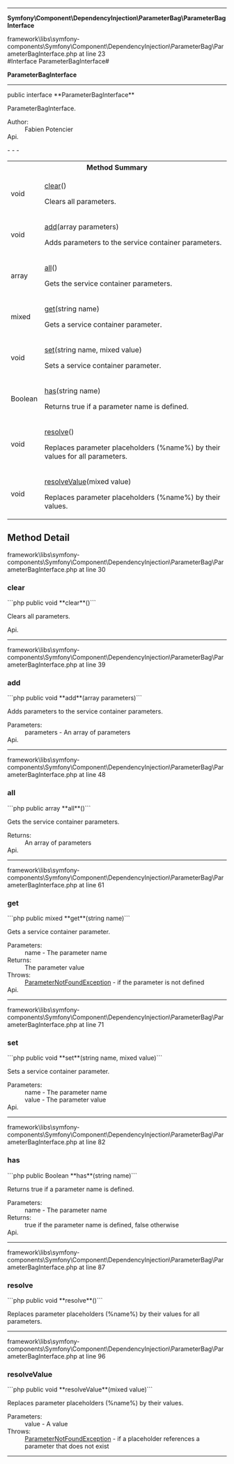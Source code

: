 - - -

**Symfony\Component\DependencyInjection\ParameterBag\ParameterBagInterface**
<div class="location">framework\libs\symfony-components\Symfony\Component\DependencyInjection\ParameterBag\ParameterBagInterface.php at line 23</div>
#Interface ParameterBagInterface#

**ParameterBagInterface**


- - -

<p class="signature">public  interface **ParameterBagInterface**</p>

<div class="comment" id="overview_description"><p>ParameterBagInterface.</p></div>

<dl>
<dt>Author:</dt>
<dd>Fabien Potencier <fabien@symfony.com></dd>
<dt>Api.</dt>
</dl>
- - -

<table id="summary_method">
<tr><th colspan="2">Method Summary</th></tr>
<tr>
<td class="type"> void</td>
<td class="description"><p class="name"><a href="#clear">clear</a>()</p><p class="description">Clears all parameters.</p></td>
</tr>
<tr>
<td class="type"> void</td>
<td class="description"><p class="name"><a href="#add">add</a>(array parameters)</p><p class="description">Adds parameters to the service container parameters.</p></td>
</tr>
<tr>
<td class="type"> array</td>
<td class="description"><p class="name"><a href="#all">all</a>()</p><p class="description">Gets the service container parameters.</p></td>
</tr>
<tr>
<td class="type"> mixed</td>
<td class="description"><p class="name"><a href="#get">get</a>(string name)</p><p class="description">Gets a service container parameter.</p></td>
</tr>
<tr>
<td class="type"> void</td>
<td class="description"><p class="name"><a href="#set">set</a>(string name, mixed value)</p><p class="description">Sets a service container parameter.</p></td>
</tr>
<tr>
<td class="type"> Boolean</td>
<td class="description"><p class="name"><a href="#has">has</a>(string name)</p><p class="description">Returns true if a parameter name is defined.</p></td>
</tr>
<tr>
<td class="type"> void</td>
<td class="description"><p class="name"><a href="#resolve">resolve</a>()</p><p class="description">Replaces parameter placeholders (%name%) by their values for all parameters.</p></td>
</tr>
<tr>
<td class="type"> void</td>
<td class="description"><p class="name"><a href="#resolveValue">resolveValue</a>(mixed value)</p><p class="description">Replaces parameter placeholders (%name%) by their values.</p></td>
</tr>
</table>

<h2 id="detail_method">Method Detail</h2>
<div class="location">framework\libs\symfony-components\Symfony\Component\DependencyInjection\ParameterBag\ParameterBagInterface.php at line 30</div>
<h3 id="clear()">clear</h3>
```php
public  void **clear**()```
<div class="details">
<p>Clears all parameters.</p><dl>
<dt>Api.</dt>
</dl>
</div>

- - -

<div class="location">framework\libs\symfony-components\Symfony\Component\DependencyInjection\ParameterBag\ParameterBagInterface.php at line 39</div>
<h3 id="add()">add</h3>
```php
public  void **add**(array parameters)```
<div class="details">
<p>Adds parameters to the service container parameters.</p><dl>
<dt>Parameters:</dt>
<dd>parameters - An array of parameters</dd>
<dt>Api.</dt>
</dl>
</div>

- - -

<div class="location">framework\libs\symfony-components\Symfony\Component\DependencyInjection\ParameterBag\ParameterBagInterface.php at line 48</div>
<h3 id="all()">all</h3>
```php
public  array **all**()```
<div class="details">
<p>Gets the service container parameters.</p><dl>
<dt>Returns:</dt>
<dd>An array of parameters</dd>
<dt>Api.</dt>
</dl>
</div>

- - -

<div class="location">framework\libs\symfony-components\Symfony\Component\DependencyInjection\ParameterBag\ParameterBagInterface.php at line 61</div>
<h3 id="get()">get</h3>
```php
public  mixed **get**(string name)```
<div class="details">
<p>Gets a service container parameter.</p><dl>
<dt>Parameters:</dt>
<dd>name - The parameter name</dd>
<dt>Returns:</dt>
<dd>The parameter value</dd>
<dt>Throws:</dt>
<dd><a href="../../../../symfony/component/dependencyinjection/exception/parameternotfoundexception.html">ParameterNotFoundException</a> - if the parameter is not defined</dd>
<dt>Api.</dt>
</dl>
</div>

- - -

<div class="location">framework\libs\symfony-components\Symfony\Component\DependencyInjection\ParameterBag\ParameterBagInterface.php at line 71</div>
<h3 id="set()">set</h3>
```php
public  void **set**(string name, mixed value)```
<div class="details">
<p>Sets a service container parameter.</p><dl>
<dt>Parameters:</dt>
<dd>name - The parameter name</dd>
<dd>value - The parameter value</dd>
<dt>Api.</dt>
</dl>
</div>

- - -

<div class="location">framework\libs\symfony-components\Symfony\Component\DependencyInjection\ParameterBag\ParameterBagInterface.php at line 82</div>
<h3 id="has()">has</h3>
```php
public  Boolean **has**(string name)```
<div class="details">
<p>Returns true if a parameter name is defined.</p><dl>
<dt>Parameters:</dt>
<dd>name - The parameter name</dd>
<dt>Returns:</dt>
<dd>true if the parameter name is defined, false otherwise</dd>
<dt>Api.</dt>
</dl>
</div>

- - -

<div class="location">framework\libs\symfony-components\Symfony\Component\DependencyInjection\ParameterBag\ParameterBagInterface.php at line 87</div>
<h3 id="resolve()">resolve</h3>
```php
public  void **resolve**()```
<div class="details">
<p>Replaces parameter placeholders (%name%) by their values for all parameters.</p></div>

- - -

<div class="location">framework\libs\symfony-components\Symfony\Component\DependencyInjection\ParameterBag\ParameterBagInterface.php at line 96</div>
<h3 id="resolveValue()">resolveValue</h3>
```php
public  void **resolveValue**(mixed value)```
<div class="details">
<p>Replaces parameter placeholders (%name%) by their values.</p><dl>
<dt>Parameters:</dt>
<dd>value - A value</dd>
<dt>Throws:</dt>
<dd><a href="../../../../symfony/component/dependencyinjection/exception/parameternotfoundexception.html">ParameterNotFoundException</a> - if a placeholder references a parameter that does not exist</dd>
</dl>
</div>

- - -

